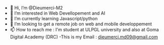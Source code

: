 - 👋 Hi, I’m @Dieumerci-M2
- 👀 I’m interested in Web Devellopement and AI
- 🌱 I’m currently learning Javascript/python
- 💞️ I’m looking to get a remote job on web and mobile developpement 
- 📫 How to reach me : I'm student at ULPGL university and also at Goma Digital Academy (DRC)
-This is my Email : dieumerci.md09@gmail.com

<!---
Dieumerci-M2/Dieumerci-M2 is a ✨ special ✨ repository because its `README.md` (this file) appears on your GitHub profile.
You can click the Preview link to take a look at your changes.
--->

